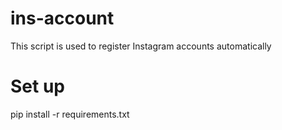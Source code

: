 # ins-account
This script is used to register Instagram accounts automatically 

# Set up
pip install -r requirements.txt
